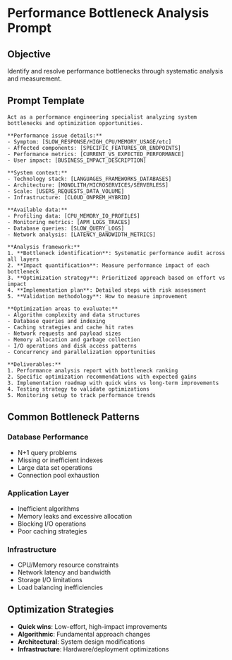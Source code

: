# Performance Bottleneck Analysis Prompt

## Objective
Identify and resolve performance bottlenecks through systematic analysis and measurement.

## Prompt Template

```
Act as a performance engineering specialist analyzing system bottlenecks and optimization opportunities.

**Performance issue details:**
- Symptom: [SLOW_RESPONSE/HIGH_CPU/MEMORY_USAGE/etc]
- Affected components: [SPECIFIC_FEATURES_OR_ENDPOINTS]
- Performance metrics: [CURRENT_VS_EXPECTED_PERFORMANCE]
- User impact: [BUSINESS_IMPACT_DESCRIPTION]

**System context:**
- Technology stack: [LANGUAGES_FRAMEWORKS_DATABASES]
- Architecture: [MONOLITH/MICROSERVICES/SERVERLESS]
- Scale: [USERS_REQUESTS_DATA_VOLUME]
- Infrastructure: [CLOUD_ONPREM_HYBRID]

**Available data:**
- Profiling data: [CPU_MEMORY_IO_PROFILES]
- Monitoring metrics: [APM_LOGS_TRACES]
- Database queries: [SLOW_QUERY_LOGS]
- Network analysis: [LATENCY_BANDWIDTH_METRICS]

**Analysis framework:**
1. **Bottleneck identification**: Systematic performance audit across all layers
2. **Impact quantification**: Measure performance impact of each bottleneck
3. **Optimization strategy**: Prioritized approach based on effort vs impact
4. **Implementation plan**: Detailed steps with risk assessment
5. **Validation methodology**: How to measure improvement

**Optimization areas to evaluate:**
- Algorithm complexity and data structures
- Database queries and indexing
- Caching strategies and cache hit rates
- Network requests and payload sizes
- Memory allocation and garbage collection
- I/O operations and disk access patterns
- Concurrency and parallelization opportunities

**Deliverables:**
1. Performance analysis report with bottleneck ranking
2. Specific optimization recommendations with expected gains
3. Implementation roadmap with quick wins vs long-term improvements
4. Testing strategy to validate optimizations
5. Monitoring setup to track performance trends
```

## Common Bottleneck Patterns

### Database Performance
- N+1 query problems
- Missing or inefficient indexes
- Large data set operations
- Connection pool exhaustion

### Application Layer
- Inefficient algorithms
- Memory leaks and excessive allocation
- Blocking I/O operations
- Poor caching strategies

### Infrastructure
- CPU/Memory resource constraints
- Network latency and bandwidth
- Storage I/O limitations
- Load balancing inefficiencies

## Optimization Strategies
- **Quick wins**: Low-effort, high-impact improvements
- **Algorithmic**: Fundamental approach changes
- **Architectural**: System design modifications
- **Infrastructure**: Hardware/deployment optimizations